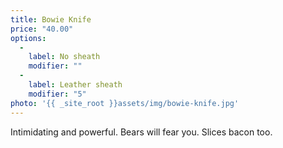 ```yaml
---
title: Bowie Knife
price: "40.00"
options:
  - 
    label: No sheath
    modifier: ""
  - 
    label: Leather sheath
    modifier: "5"
photo: '{{ _site_root }}assets/img/bowie-knife.jpg'
---
```

Intimidating and powerful. Bears will fear you. Slices bacon too.